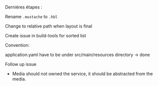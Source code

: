
Dernières étapes :

Rename `.mustache` to `.hbl`

Change to relative path when layout is final

Create issue in build-tools for sorted list

Convention:

application.yaml have to be under src/main/resources directory -> done

Follow up issue

- Media should not owned the service, it should be abstracted from the media.

